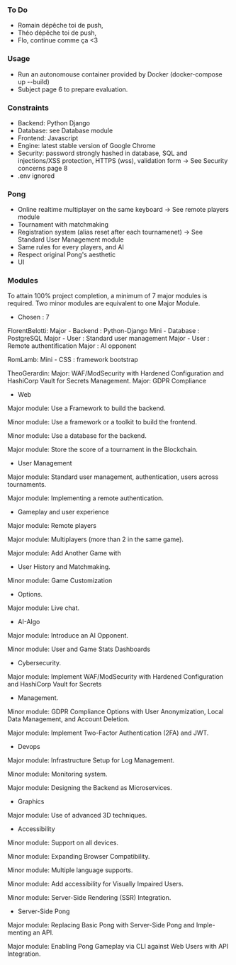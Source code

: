 ### To Do

- Romain dépêche toi de push,
- Théo dépêche toi de push,
- Flo, continue comme ça <3

### Usage

- Run an autonomouse container provided by Docker (docker-compose up --build)
- Subject page 6 to prepare evaluation.

### Constraints

- Backend: Python Django
- Database: see Database module
- Frontend: Javascript
- Engine: latest stable version of Google Chrome
- Security: password strongly hashed in database, SQL and injections/XSS protection, HTTPS (wss), validation form -> See Security concerns page 8
- .env ignored

### Pong

- Online realtime multiplayer on the same keyboard -> See remote players module
- Tournament with matchmaking
- Registration system (alias reset after each tournamenet) -> See Standard User Management module
- Same rules for every players, and AI
- Respect original Pong's aesthetic
- UI

### Modules

To attain 100% project completion, a minimum of 7 major modules is required. Two minor modules are equivalent to one Major Module.

- Chosen : 7

FlorentBelotti:
Major - Backend : Python-Django
Mini - Database : PostgreSQL
Major - User : Standard user management
Major - User : Remote authentification
Major : AI opponent

RomLamb:
Mini - CSS : framework bootstrap

TheoGerardin:
Major: WAF/ModSecurity with Hardened Configuration
and HashiCorp Vault for Secrets Management.
Major: GDPR Compliance


- Web

Major module: Use a Framework to build the backend.

Minor module: Use a framework or a toolkit to build the frontend.

Minor module: Use a database for the backend.

Major module: Store the score of a tournament in the Blockchain.

- User Management

Major module: Standard user management, authentication, users across
tournaments.

Major module: Implementing a remote authentication.

- Gameplay and user experience

Major module: Remote players

Major module: Multiplayers (more than 2 in the same game).

Major module: Add Another Game with 

- User History and Matchmaking.

Minor module: Game Customization 

- Options.

Major module: Live chat.

- AI-Algo

Major module: Introduce an AI Opponent.

Minor module: User and Game Stats Dashboards

- Cybersecurity.

Major module: Implement WAF/ModSecurity with Hardened Configuration
and HashiCorp Vault for Secrets 

- Management.

Minor module: GDPR Compliance Options with User Anonymization, Local
Data Management, and Account Deletion.

Major module: Implement Two-Factor Authentication (2FA) and JWT.

- Devops

Major module: Infrastructure Setup for Log Management.

Minor module: Monitoring system.

Major module: Designing the Backend as Microservices.

- Graphics

Major module: Use of advanced 3D techniques.

- Accessibility

Minor module: Support on all devices.

Minor module: Expanding Browser Compatibility.

Minor module: Multiple language supports.

Minor module: Add accessibility for Visually Impaired Users.

Minor module: Server-Side Rendering (SSR) Integration.

- Server-Side Pong

Major module: Replacing Basic Pong with Server-Side Pong and Imple-
menting an API.

Major module: Enabling Pong Gameplay via CLI against Web Users with
API Integration.